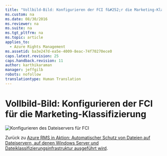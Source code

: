 ```yaml
---
title: "Vollbild-Bild: Konfigurieren der FCI f&#252;r die Marketing-Klassifizierung"
ms.custom: na
ms.date: 08/30/2016
ms.reviewer: na
ms.suite: na
ms.tgt_pltfrm: na
ms.topic: article
applies_to: 
  - Azure Rights Management
ms.assetid: ba3e247d-ea5e-4009-8eac-74f70270ece0
caps.latest.revision: 25
caps.handback.revision: 11
author: karthikaraman
manager: jeffgilb
robots: nofollow
translationtype: Human Translation
---
```

# Vollbild-Bild: Konfigurieren der FCI f&#252;r die Marketing-Klassifizierung
![Konfigurieren des Dateiservers für FCI](../../ems/AADRightsMgmt/media/AzRMS_ExampleFCI_Configuration.png "AzRMS_ExampleFCI_Configuration")

Zurück zu [Azure RMS in Aktion: Automatischer Schutz von Dateien auf Dateiservern, auf denen Windows Server und Dateiklassifizierungsinfrastruktur ausgeführt wird](http://technet.microsoft.com/library/jj585026.aspx#BKMK_Example_FCI).

